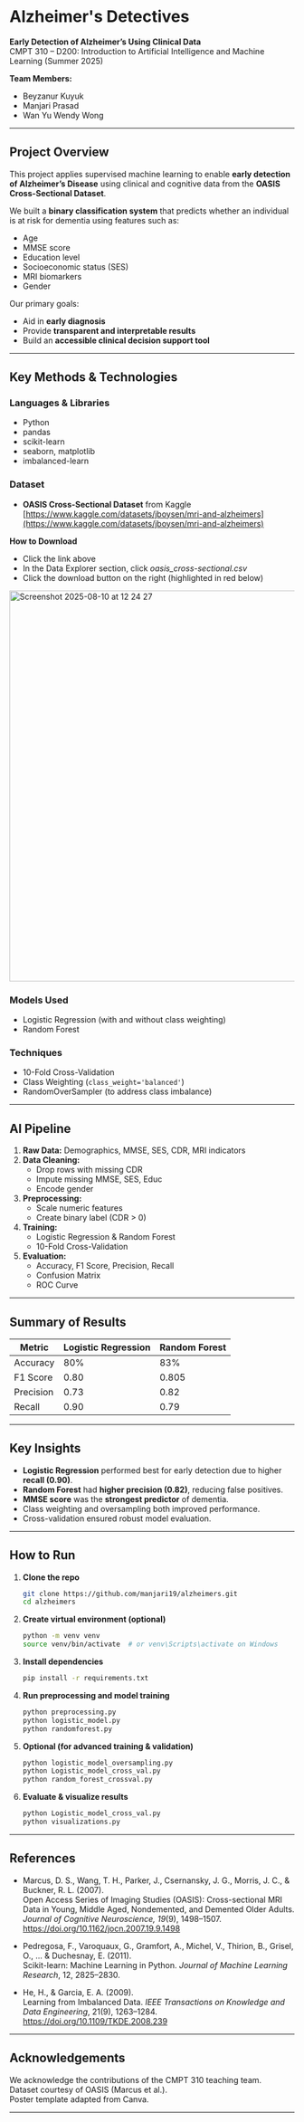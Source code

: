# Alzheimer's Detectives  
**Early Detection of Alzheimer’s Using Clinical Data**  
CMPT 310 – D200: Introduction to Artificial Intelligence and Machine Learning (Summer 2025)

**Team Members:**  
- Beyzanur Kuyuk  
- Manjari Prasad  
- Wan Yu Wendy Wong  

---

## Project Overview

This project applies supervised machine learning to enable **early detection of Alzheimer’s Disease** using clinical and cognitive data from the **OASIS Cross-Sectional Dataset**.  

We built a **binary classification system** that predicts whether an individual is at risk for dementia using features such as:
- Age  
- MMSE score  
- Education level  
- Socioeconomic status (SES)  
- MRI biomarkers  
- Gender  

Our primary goals:
- Aid in **early diagnosis**  
- Provide **transparent and interpretable results**  
- Build an **accessible clinical decision support tool**

---

##  Key Methods & Technologies

###  Languages & Libraries
- Python  
- pandas  
- scikit-learn  
- seaborn, matplotlib  
- imbalanced-learn  

###  Dataset
- **OASIS Cross-Sectional Dataset** from Kaggle  
[https://www.kaggle.com/datasets/jboysen/mri-and-alzheimers](https://www.kaggle.com/datasets/jboysen/mri-and-alzheimers)

**How to Download**
- Click the link above
- In the Data Explorer section, click *oasis_cross-sectional.csv*
- Click the download button on the right (highlighted in red below)
<img width="1318" height="691" alt="Screenshot 2025-08-10 at 12 24 27" src="https://github.com/user-attachments/assets/51edbcf2-bf94-4123-ace7-28dbae1c406c" />



### Models Used
- Logistic Regression (with and without class weighting)  
- Random Forest  

### Techniques
- 10-Fold Cross-Validation  
- Class Weighting (`class_weight='balanced'`)  
- RandomOverSampler (to address class imbalance)

---

## AI Pipeline

1. **Raw Data:** Demographics, MMSE, SES, CDR, MRI indicators  
2. **Data Cleaning:**  
   - Drop rows with missing CDR  
   - Impute missing MMSE, SES, Educ  
   - Encode gender  
3. **Preprocessing:**  
   - Scale numeric features  
   - Create binary label (CDR > 0)  
4. **Training:**  
   - Logistic Regression & Random Forest  
   - 10-Fold Cross-Validation  
5. **Evaluation:**  
   - Accuracy, F1 Score, Precision, Recall  
   - Confusion Matrix  
   - ROC Curve  

---

## Summary of Results

| Metric     | Logistic Regression | Random Forest |
|------------|---------------------|----------------|
| Accuracy   | 80%                 | 83%            |
| F1 Score   | 0.80                | 0.805          |
| Precision  | 0.73                | 0.82           |
| Recall     | 0.90                | 0.79           |

---

## Key Insights

- **Logistic Regression** performed best for early detection due to higher **recall (0.90)**.  
- **Random Forest** had **higher precision (0.82)**, reducing false positives.  
- **MMSE score** was the **strongest predictor** of dementia.  
- Class weighting and oversampling both improved performance.  
- Cross-validation ensured robust model evaluation.  

---

## How to Run

1. **Clone the repo**
   ```bash
   git clone https://github.com/manjari19/alzheimers.git
   cd alzheimers
   ```

2. **Create virtual environment (optional)**
   ```bash
   python -m venv venv
   source venv/bin/activate  # or venv\Scripts\activate on Windows
   ```

3. **Install dependencies**
   ```bash
   pip install -r requirements.txt
   ```
  

4. **Run preprocessing and model training**
   ```bash
   python preprocessing.py
   python logistic_model.py
   python randomforest.py
   ```

5. **Optional (for advanced training & validation)**
   ```bash
   python logistic_model_oversampling.py
   python Logistic_model_cross_val.py
   python random_forest_crossval.py
   ```

6. **Evaluate & visualize results**
   ```bash
   python Logistic_model_cross_val.py
   python visualizations.py
   ```
 

---

##  References

- Marcus, D. S., Wang, T. H., Parker, J., Csernansky, J. G., Morris, J. C., & Buckner, R. L. (2007).  
  Open Access Series of Imaging Studies (OASIS): Cross-sectional MRI Data in Young, Middle Aged, Nondemented, and Demented Older Adults. *Journal of Cognitive Neuroscience, 19*(9), 1498–1507.  
  https://doi.org/10.1162/jocn.2007.19.9.1498

- Pedregosa, F., Varoquaux, G., Gramfort, A., Michel, V., Thirion, B., Grisel, O., ... & Duchesnay, E. (2011).  
  Scikit-learn: Machine Learning in Python. *Journal of Machine Learning Research*, 12, 2825–2830.

- He, H., & Garcia, E. A. (2009).  
  Learning from Imbalanced Data. *IEEE Transactions on Knowledge and Data Engineering*, 21(9), 1263–1284.  
  https://doi.org/10.1109/TKDE.2008.239

---

## Acknowledgements

We acknowledge the contributions of the CMPT 310 teaching team.  
Dataset courtesy of OASIS (Marcus et al.).  
Poster template adapted from Canva.

---
